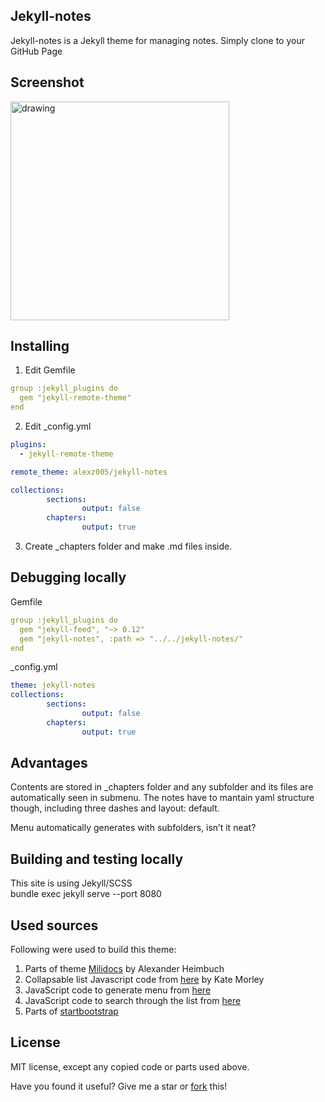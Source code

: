 ## Jekyll-notes

Jekyll-notes is a Jekyll theme for managing notes. Simply clone to your GitHub Page

## Screenshot

<img src="screenshot-menu.png" alt="drawing" width="350"/>


## Installing

1. Edit Gemfile 
```yaml
group :jekyll_plugins do
  gem "jekyll-remote-theme"
end
```

2. Edit _config.yml  
```yaml
plugins:
  - jekyll-remote-theme

remote_theme: alexz005/jekyll-notes

collections:
        sections:
                output: false
        chapters:
                output: true
```

3. Create _chapters folder and make .md files inside.

## Debugging locally

Gemfile
```yaml
group :jekyll_plugins do
  gem "jekyll-feed", "~> 0.12"
  gem "jekyll-notes", :path => "../../jekyll-notes/"
end
```

_config.yml
```yaml
theme: jekyll-notes
collections:
        sections:
                output: false
        chapters:
                output: true
```

## Advantages

Contents are stored in _chapters folder and any subfolder and its files are automatically seen in submenu. The notes have to mantain yaml structure though, including three dashes and layout: default.

Menu automatically generates with subfolders, isn’t it neat?


## Building and testing locally

This site is using Jekyll/SCSS  
bundle exec jekyll serve --port 8080

## Used sources

Following were used to build this theme:  

1. Parts of theme [Milidocs](http://alexander.heimbu.ch/millidocs/) by Alexander Heimbuch
2. Collapsable list Javascript code from [here](http://code.iamkate.com/javascript/collapsible-lists/) by Kate Morley
3. JavaScript code to generate menu from [here](https://stackoverflow.com/questions/26645220/build-nested-folder-structure-from-path-strings/26652662)
4. JavaScript code to search through the list from [here](https://www.w3schools.com/howto/howto_js_filter_lists.asp)
5. Parts of [startbootstrap](https://github.com/BlackrockDigital/startbootstrap-landing-page)

## License

MIT license, except any copied code or parts used above.

Have you found it useful? Give me a star or [fork](/fork) this!
